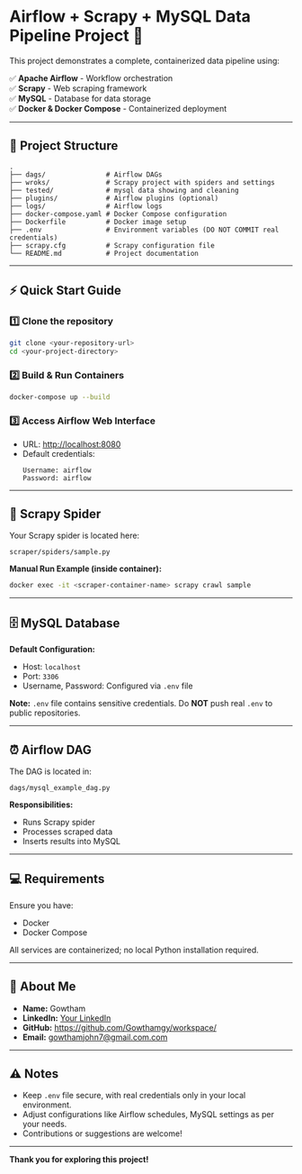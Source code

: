 
# Airflow + Scrapy + MySQL Data Pipeline Project 🚀

This project demonstrates a complete, containerized data pipeline using:

✅ **Apache Airflow** - Workflow orchestration  
✅ **Scrapy** - Web scraping framework  
✅ **MySQL** - Database for data storage  
✅ **Docker & Docker Compose** - Containerized deployment  

---

## 📁 Project Structure

```
.
├── dags/               # Airflow DAGs
├── wroks/              # Scrapy project with spiders and settings
├── tested/             # mysql data showing and cleaning
├── plugins/            # Airflow plugins (optional)
├── logs/               # Airflow logs
├── docker-compose.yaml # Docker Compose configuration
├── Dockerfile          # Docker image setup
├── .env                # Environment variables (DO NOT COMMIT real credentials)
├── scrapy.cfg          # Scrapy configuration file
└── README.md           # Project documentation
```

---

## ⚡ Quick Start Guide

### 1️⃣ Clone the repository
```bash
git clone <your-repository-url>
cd <your-project-directory>
```

### 2️⃣ Build & Run Containers
```bash
docker-compose up --build
```

### 3️⃣ Access Airflow Web Interface
- URL: [http://localhost:8080](http://localhost:8080)
- Default credentials:
  ```
  Username: airflow
  Password: airflow
  ```

---

## 🐍 Scrapy Spider

Your Scrapy spider is located here:
```
scraper/spiders/sample.py
```

**Manual Run Example (inside container):**
```bash
docker exec -it <scraper-container-name> scrapy crawl sample
```

---

## 🗄️ MySQL Database

**Default Configuration:**
- Host: `localhost`
- Port: `3306`
- Username, Password: Configured via `.env` file

**Note:** `.env` file contains sensitive credentials. Do **NOT** push real `.env` to public repositories.

---

## ⏰ Airflow DAG

The DAG is located in:
```
dags/mysql_example_dag.py
```

**Responsibilities:**
- Runs Scrapy spider  
- Processes scraped data  
- Inserts results into MySQL  

---

## 💻 Requirements

Ensure you have:
- Docker  
- Docker Compose  

All services are containerized; no local Python installation required.

---

## 🙋 About Me

- **Name:** Gowtham  
- **LinkedIn:** [Your LinkedIn](https://www.linkedin.com)  
- **GitHub:** https://github.com/Gowthamgy/workspace/ 
- **Email:** gowthamjohn7@gmail.com.com  

---

## ⚠️ Notes

- Keep `.env` file secure, with real credentials only in your local environment.  
- Adjust configurations like Airflow schedules, MySQL settings as per your needs.  
- Contributions or suggestions are welcome!  

---

**Thank you for exploring this project!**
